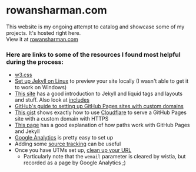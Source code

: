 # rowansharman.com
This website is my ongoing attempt to catalog and showcase some of my projects. It's hosted right here.  
View it at [rowansharman.com](https://rowansharman.com?utm_source=github&wemail=gh)  

### Here are links to some of the resources I found most helpful during the process:
- [w3.css](https://www.w3schools.com/w3css/)
- [Set up Jekyll on Linux](https://help.github.com/articles/setting-up-your-github-pages-site-locally-with-jekyll/#platform-linux) to preview your site locally (I wasn't able to get it to work on Windows)
- [This site](http://jmcglone.com/guides/github-pages/) has a good introduction to Jekyll and liquid tags and layouts and stuff. Also look at [includes](https://jekyllrb.com/docs/includes/)
- [GitHub's guide to setting up GitHub Pages sites with custom domains](https://help.github.com/articles/using-a-custom-domain-with-github-pages/)
- [This gist](https://gist.github.com/cvan/8630f847f579f90e0c014dc5199c337b) shows exactly how to use [Cloudflare](https://www.cloudflare.com) to serve a GitHub Pages site with a custom domain with HTTPS
- [This page](https://ricostacruz.com/til/relative-paths-in-jekyll) has a good explanation of how paths work with GitHub Pages and Jekyll
- [Google Analytics](https://analytics.google.com) is pretty easy to set up
- Adding some [source tracking](https://support.google.com/analytics/answer/1033867?hl=en) can be useful
- Once you have UTMs set up, [clean up your URL](https://wistia.com/blog/fresh-url)
  - Particularly note that the ```wemail``` parameter is cleared by wistia, but recorded as a page by Google Analytics ;)
